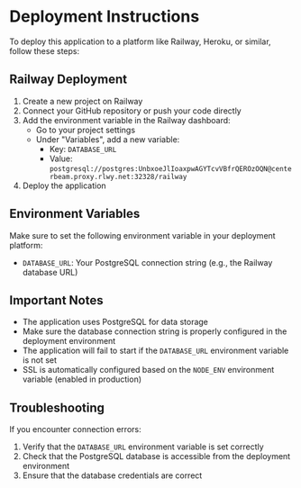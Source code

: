 # Deployment Instructions

To deploy this application to a platform like Railway, Heroku, or similar, follow these steps:

## Railway Deployment

1. Create a new project on Railway
2. Connect your GitHub repository or push your code directly
3. Add the environment variable in the Railway dashboard:
   - Go to your project settings
   - Under "Variables", add a new variable:
     - Key: `DATABASE_URL`
     - Value: `postgresql://postgres:UnbxoeJlIoaxpwAGYTcvVBfrQEROzOQN@centerbeam.proxy.rlwy.net:32328/railway`
4. Deploy the application

## Environment Variables

Make sure to set the following environment variable in your deployment platform:

- `DATABASE_URL`: Your PostgreSQL connection string (e.g., the Railway database URL)

## Important Notes

- The application uses PostgreSQL for data storage
- Make sure the database connection string is properly configured in the deployment environment
- The application will fail to start if the `DATABASE_URL` environment variable is not set
- SSL is automatically configured based on the `NODE_ENV` environment variable (enabled in production)

## Troubleshooting

If you encounter connection errors:
1. Verify that the `DATABASE_URL` environment variable is set correctly
2. Check that the PostgreSQL database is accessible from the deployment environment
3. Ensure that the database credentials are correct
